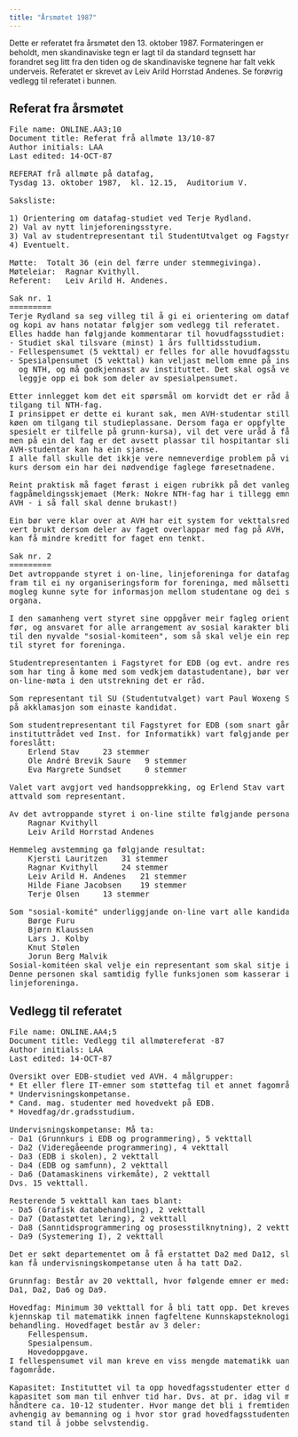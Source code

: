 ```yaml
---
title: "Årsmøtet 1987"
---
```



Dette er referatet fra årsmøtet den 13. oktober 1987. Formateringen er beholdt, men skandinaviske tegn er lagt til da standard tegnsett har forandret seg litt fra den tiden og de skandinaviske tegnene har falt vekk underveis. Referatet er skrevet av Leiv Arild Horrstad Andenes. Se forøvrig vedlegg til referatet i bunnen.

## Referat fra årsmøtet

<pre>
File name: ONLINE.AA3;10
Document title: Referat frå allmøte 13/10-87
Author initials: LAA
Last edited: 14-OCT-87

REFERAT frå allmøte på datafag,
Tysdag 13. oktober 1987,  kl. 12.15,  Auditorium V.

Saksliste:

1) Orientering om datafag-studiet ved Terje Rydland.
2) Val av nytt linjeforeningsstyre.
3) Val av studentrepresentant til StudentUtvalget og Fagstyret for EDB.
4) Eventuelt.

Møtte:	Totalt 36 (ein del færre under stemmegivinga).
Møteleiar:	Ragnar Kvithyll.
Referent:	Leiv Arild H. Andenes.

Sak nr. 1
=========
Terje Rydland sa seg villeg til å gi ei orientering om datafag-studiet,
og kopi av hans notatar følgjer som vedlegg til referatet.
Elles hadde han følgjande kommentarar til hovudfagsstudiet:
- Studiet skal tilsvare (minst) 1 års fulltidsstudium.
- Fellespensumet (5 vekttal) er felles for alle hovudfagsstudentane.
- Spesialpensumet (5 vekttal) kan veljast mellom emne på instituttet
  og NTH, og må godkjennast av instituttet. Det skal også vere råd å
  leggje opp ei bok som deler av spesialpensumet.

Etter innlegget kom det eit spørsmål om korvidt det er råd å få
tilgang til NTH-fag.
I prinsippet er dette ei kurant sak, men AVH-studentar stiller sist i
køen om tilgang til studieplassane. Dersom faga er oppfylte (noko som
spesielt er tilfelle på grunn-kursa), vil det vere uråd å få plass,
men på ein del fag er det avsett plassar til hospitantar slik at t.d.
AVH-studentar kan ha ein sjanse.
I alle fall skulle det ikkje vere nemneverdige problem på vidaregåande
kurs dersom ein har dei nødvendige faglege føresetnadene.

Reint praktisk må faget førast i eigen rubrikk på det vanlege
fagpåmeldingsskjemaet (Merk: Nokre NTH-fag har i tillegg emnekode frå
AVH - i så fall skal denne brukast!)

Ein bør vere klar over at AVH har eit system for vekttalsreduksjon som
vert brukt dersom deler av faget overlappar med fag på AVH, slik at ein
kan få mindre kreditt for faget enn tenkt.

Sak nr. 2
=========
Det avtroppande styret i on-line, linjeforeninga for datafag, har kome
fram til ei ny organiseringsform for foreninga, med målsettinga å best
mogleg kunne syte for informasjon mellom studentane og dei styrande
organa.

I den samanheng vert styret sine oppgåver meir fagleg orienterte enn
før, og ansvaret for alle arrangement av sosial karakter blir delegert
til den nyvalde "sosial-komiteen", som så skal velje ein representant
til styret for foreninga.

Studentrepresentanten i Fagstyret for EDB (og evt. andre resentantar
som har ting å kome med som vedkjem datastudentane), bør vere med på
on-line-møta i den utstrekning det er råd.

Som representant til SU (Studentutvalget) vart Paul Woxeng Sollid vald
på akklamasjon som einaste kandidat.

Som studentrepresentant til Fagstyret for EDB (som snart går over til
instituttrådet ved Inst. for Informatikk) vart følgjande personar
foreslått:
	Erlend Stav		23 stemmer
	Ole André Brevik Saure	 9 stemmer
	Eva Margrete Sundset	 0 stemmer

Valet vart avgjort ved handsopprekking, og Erlend Stav vart altså
attvald som representant.

Av det avtroppande styret i on-line stilte følgjande personar til attval:
	Ragnar Kvithyll
	Leiv Arild Horrstad Andenes
	
Hemmeleg avstemming ga følgjande resultat:
	Kjersti Lauritzen	31 stemmer
	Ragnar Kvithyll		24 stemmer
	Leiv Arild H. Andenes	21 stemmer
	Hilde Fiane Jacobsen	19 stemmer
	Terje Olsen		13 stemmer
	
Som "sosial-komité" underliggjande on-line vart alle kandidatane valde:
	Børge Furu
	Bjørn Klaussen
	Lars J. Kolby
	Knut Stølen
	Jorun Berg Malvik
Sosial-komitéen skal velje ein representant som skal sitje i styret.
Denne personen skal samtidig fylle funksjonen som kasserar i
linjeforeninga.
</pre>

## Vedlegg til referatet

<pre>
File name: ONLINE.AA4;5
Document title: Vedlegg til allmøtereferat -87
Author initials: LAA
Last edited: 14-OCT-87

Oversikt over EDB-studiet ved AVH. 4 målgrupper:
* Et eller flere IT-emner som støttefag til et annet fagområde.
* Undervisningskompetanse.
* Cand. mag. studenter med hovedvekt på EDB.
* Hovedfag/dr.gradsstudium.

Undervisningskompetanse: Må ta:
- Da1 (Grunnkurs i EDB og programmering), 5 vekttall
- Da2 (Videregåeende programmering), 4 vekttall
- Da3 (EDB i skolen), 2 vekttall
- Da4 (EDB og samfunn), 2 vekttall
- Da6 (Datamaskinens virkemåte), 2 vekttall
Dvs. 15 vekttall.

Resterende 5 vekttall kan taes blant:
- Da5 (Grafisk databehandling), 2 vekttall
- Da7 (Datastøttet læring), 2 vekttall
- Da8 (Sanntidsprogrammering og prosesstilknytning), 2 vekttall
- Da9 (Systemering I), 2 vekttall

Det er søkt departementet om å få erstattet Da2 med Da12, slik at man
kan få undervisningskompetanse uten å ha tatt Da2.

Grunnfag: Består av 20 vekttall, hvor følgende emner er med:
Da1, Da2, Da6 og Da9.

Hovedfag: Minimum 30 vekttall for å bli tatt opp. Det kreves et visst
kjennskap til matematikk innen fagfeltene Kunnskapsteknologi og Billed-
behandling. Hovedfaget består av 3 deler:
	Fellespensum.
	Spesialpensum.
	Hovedoppgave.
I fellespensumet vil man kreve en viss mengde matematikk uansett
fagområde.

Kapasitet: Instituttet vil ta opp hovedfagsstudenter etter den
kapasitet som man til enhver tid har. Dvs. at pr. idag vil man kunne
håndtere ca. 10-12 studenter. Hvor mange det bli i fremtiden vil være
avhengig av bemanning og i hvor stor grad hovedfagsstudentene er i
stand til å jobbe selvstendig.
</pre>